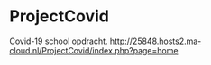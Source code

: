 # ProjectCovid
Covid-19 school opdracht.
http://25848.hosts2.ma-cloud.nl/ProjectCovid/index.php?page=home
